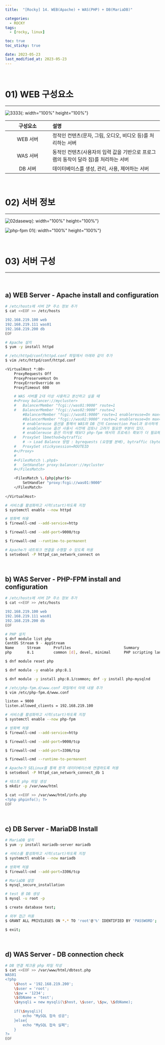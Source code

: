 ```yaml
---
title:  "[Rocky] 14. WEB(Apache) + WAS(PHP) + DB(MariaDB)" 

categories:
  - ROCKY
tags:
  - [rocky, linux]

toc: true
toc_sticky: true

date: 2023-05-23
last_modified_at: 2023-05-23
---
```

<br>

# 01) WEB 구성요소
---

<style>
table {
    font-size: 12pt;
}
table th:first-of-type {
    width: 5%;
}
table th:nth-of-type(2) {
    width: 15%;
}
table th:nth-of-type(3) {
    width: 50%;
}
table th:nth-of-type(4) {
    width: 30%;
}
big {
    font-size: 15pt;
}
</style>

![3333](https://user-images.githubusercontent.com/42735894/236680735-c341b29a-4fac-4a36-9c16-be8e08b58fd0.png){: width="100%" height="100%"}

|구성요소|설명|
|:---:|:---|
|WEB 서버|정적인 컨텐츠(문자, 그림, 오디오, 비디오 등)를 처리하는 서버|
|WAS 서버|동적인 컨텐츠(사용자의 입력 값을 기반으로 프로그램의 동작이 달라 짐)를 처리하는 서버|
|DB 서버|데이터베이스를 생성, 관리, 사용, 제어하는 서버|

<br>

# 02) 서버 정보
---

![02dasewq](https://user-images.githubusercontent.com/42735894/236681067-c4d9a874-0021-4362-a63d-9034ef8274cb.PNG){: width="100%" height="100%"}

![php-fpm 01](https://user-images.githubusercontent.com/42735894/148756011-f712330c-0f48-44b0-97fa-deea412219b1.PNG){: width="100%" height="100%"}

<br>

# 03) 서버 구성
---

<br>

## a) WEB Server - Apache install and configuration

```bash
# /etc/hosts에 서버 IP 주소 정보 추가
$ cat <<EOF >> /etc/hosts

192.168.219.100 web
192.168.219.111 was01
192.168.219.200 db
EOF
```

```bash
# Apache 설치
$ yum -y install httpd
```

```bash
# /etc/httpd/conf/httpd.conf 파일에서 아래와 같이 추가
$ vim /etc/httpd/conf/httpd.conf

<VirtualHost *:80>
	ProxyRequests Off
	ProxyPreserveHost On
	ProxyErrorOverride on
	ProxyTimeout 600

    # WAS 서버를 2대 이상 사용하고 분산하고 싶을 때
    #<Proxy balancer://mycluster>
	#	BalancerMember "fcgi://was01:9000" route=1 
	#	BalancerMember "fcgi://was02:9000" route=2 
		#BalancerMember "fcgi://was01:9000" route=1 enablereuse=On max=5
		#BalancerMember "fcgi://was02:9000" route=2 enablereuse=On max=5
		# enablereuse 옵션을 통해서 WAS와 DB 간의 Connection Pool과 유사하게 Apache와 PHP-FPM 간의 미리 연결을 확보하여 Connection을 재사용 할수 있다.
		# enablereuse 옵션 사용시 사전에 검토나 고려가 필요한 부분이 있다.
		# enablereuse 옵션 미사용 때보다 php-fpm 에서의 프로세스 확보가 더 필요해 오히려 늦어지거나 저하 현상이 발생할 수 있다.
	#	ProxySet lbmethod=bytraffic
		# -> Load Balance 방법 : byrequests (요청별 분배), bytraffic (byte 트래픽 가중치 분배), bybussyness( 보류중 요청 분배)
	#	ProxySet stickysession=ROUTEID
	#</Proxy>
	# 
	#<FilesMatch \.php$>
	#	SetHandler proxy:balancer://mycluster
	#</FilesMatch>

	<FilesMatch \.(php|phar)$>
		SetHandler "proxy:fcgi://was01:9000"
	</FilesMatch>
    
</VirtualHost>
```

```bash
# 서비스를 활성화하고 시작(start)하도록 지정
$ systemctl enable --now httpd

# 방화벽 허용
$ firewall-cmd --add-service=http

$ firewall-cmd --add-port=9000/tcp

$ firewall-cmd --runtime-to-permanent

# Apache가 네트워크 연결을 수행할 수 있도록 허용
$ setsebool -P httpd_can_network_connect on
```

<br>

## b) WAS Server - PHP-FPM install and configuration

```bash
# /etc/hosts에 서버 IP 주소 정보 추가
$ cat <<EOF >> /etc/hosts

192.168.219.100 web
192.168.219.111 was01
192.168.219.200 db
EOF
```

```bash
# PHP 설치
$ dnf module list php
CentOS Stream 9 - AppStream
Name      Stream      Profiles                        Summary
php       8.1         common [d], devel, minimal      PHP scripting language

$ dnf module reset php

$ dnf module -y enable php:8.1

$ dnf module -y install php:8.1/common; dnf -y install php-mysqlnd
```

```bash
# /etc/php-fpm.d/www.conf 파일에서 아래 내용 추가
$ vim /etc/php-fpm.d/www.conf

listen = 9000
listen.allowed_clients = 192.168.219.100
```

```bash
# 서비스를 활성화하고 시작(start)하도록 지정
$ systemctl enable --now php-fpm

# 방화벽 허용
$ firewall-cmd --add-service=http

$ firewall-cmd --add-port=9000/tcp

$ firewall-cmd --add-port=3306/tcp

$ firewall-cmd --runtime-to-permanent

# Apache가 SELinux를 통해 원격 데이터베이스에 연결하도록 허용
$ setsebool -P httpd_can_network_connect_db 1
```

```bash
# 테스트 php 파일 생성
$ mkdir -p /var/www/html

$ cat <<EOF >> /var/www/html/info.php
<?php phpinfo(); ?>
EOF
```

<br>

## c) DB Server - MariaDB Install

```bash
# MariaDB 설치
$ yum -y install mariadb-server mariadb
```

```bash
# 서비스를 활성화하고 시작(start)하도록 지정
$ systemctl enable --now mariadb

# 방화벽 허용
$ firewall-cmd --add-port=3306/tcp
```

```bash
# MariaDB 설정
$ mysql_secure_installation
```

```bash
# test 용 DB 생성
$ mysql -u root -p

$ create database test;

# 외부 접근 허용
$ GRANT ALL PRIVILEGES ON *.* TO 'root'@'%' IDENTIFIED BY 'PASSWORD';

$ exit;
```

<br>

## d) WAS Server - DB connection check

```bash
# DB 연결 체크용 php 파일 작성
$ cat <<EOF >> /var/www/html/dbtest.php
WAS01
<?php
    \$host = '192.168.219.200';
    \$user = 'root';
    \$pw = '1234';
    \$dbName = 'test';
    \$mysqli = new mysqli(\$host, \$user, \$pw, \$dbName);
 
    if(\$mysqli){
        echo "MySQL 접속 성공";
    }else{
        echo "MySQL 접속 실패";
    }
?>
EOF
```